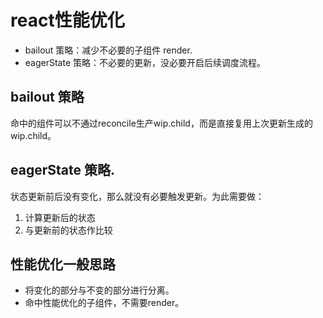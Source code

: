 #  react性能优化
- bailout 策略：减少不必要的子组件 render.
- eagerState 策略：不必要的更新，没必要开启后续调度流程。
## bailout 策略
命中的组件可以不通过reconcile生产wip.child，而是直接复用上次更新生成的 wip.child。

## eagerState 策略.

状态更新前后没有变化，那么就没有必要触发更新。为此需要做：
1. 计算更新后的状态
2. 与更新前的状态作比较


## 性能优化一般思路

- 将变化的部分与不变的部分进行分离。
- 命中性能优化的子组件，不需要render。